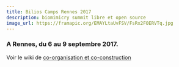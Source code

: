 ```yaml
---
title: Bilios Camps Rennes 2017
description: biomimicry summit libre et open source
image_url: https://framapic.org/EMAYLtaUvFSV/FsRx2FOERVTq.jpg
---
```


### A Rennes, du 6 au 9 septembre 2017.

Voir le wiki de [co-organisation et co-construction](https://lebiome.github.io/#LeBiome/community/blob/master/etre_biomer.md)
